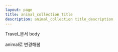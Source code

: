 ```yaml
---
layout: page
title: animal_collection title
description: animal_collection title_description
---
```


Travel_문서 body

animal로 변경해봄
